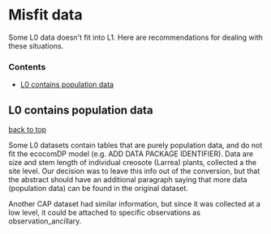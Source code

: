 # Misfit data

Some L0 data doesn't fit into L1. Here are recommendations for dealing with these situations.

### Contents

* [L0 contains population data](#l0-contains-population-data)

## L0 contains population data
[back to top](#contents)

Some L0 datasets contain tables that are purely population data, and do not fit the ecocomDP model (e.g. ADD DATA PACKAGE IDENTIFIER). Data are size and stem length of individual creosote (Larrea) plants, collected a the site level. Our decision was to leave this info out of the conversion, but that the abstract should have an additional paragraph saying that more data (population data) can be found in the original dataset.

Another CAP dataset had similar information, but since it was collected at a low level, it could be attached to specific observations as observation_ancillary.
